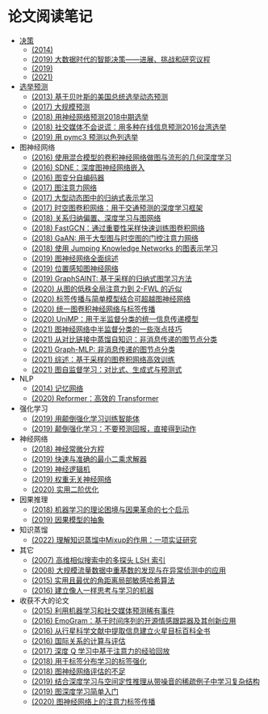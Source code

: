 # 论文阅读笔记

* [决策](decision-making.md)
  * [(2014) ](2014-complex-events-recognition-under-uncertainty-in-a-sensor-network)
  * [(2019) 大数据时代的智能决策——进展、挑战和研究议程](2019-artificial-intelligence-for-decision-making-in-the-era-of-big-data-evolution-challenges-and-research-agenda)
  * [(2019) ](2019-decision-making-under-uncertainty-in-energy-systems-state-of-the-art)
  * [(2021) ](2021-game-theoretic-frameworks-for-epidemic-spreading-and-human-decision-making-a-review)
* [选举预测](election.md)
  * [(2013) 基于贝叶斯的美国总统选举动态预测](2013-dynamic-bayesian-forecasting-of-presidential-elections-in-the-states)
  <!-- * [(2014) 基于情感分析的巴基斯坦 2013 年选举预测与分析](2014-prediction-and-analysis-of-pakistan-election-2013-based-on-sentiment-analysis) -->
  <!-- * [(2015) 用于预测推特总统选举结果的蜂鸣器检测和情感分析](2015-buzzer-detection-and-sentiment-analysis-for-predicting-presidential-election-results-in-a-twitter-nation) -->
  <!-- * [(2015) 利用 Twitter 情绪预测巴基斯坦2013年选举和印度2014年选举](2015-using-twitter-sentiment-to-forecast-the-2013-pakistani-election-and-the-2014-indian-election) -->
  <!-- * [(2016) 用 Twitter 预测加拿大选举](2016-forecasting-canadian-elections-using-twitter) -->
  <!-- * [(2016) 在社会论坛上提高人群智慧选举预测的准确性](2016-boosting-election-prediction-accuracy-by-crowd-wisdom-on-social-forums) -->
  * [(2017) 大规模预测](2017-forecasting-at-scale)
  <!-- * [(2017) 使用术语加权的推特数据分析预测2017年法国大选](2017-prediction-of-the-2017-french-election-based-on-twitter-data-analysis) -->
  <!-- * [(2017) 挖掘网络数据预测台湾市长选举](2017-web-mining-for-the-mayoral-election-prediction-in-taiwan) -->
  * [(2018) 用神经网络预测2018中期选举](2018-using-neural-networks-to-predict-the-2018-midterm-election)
  * [(2018) 社交媒体不会说谎：用多种在线信息预测2016台湾选举](2018-social-media-would-not-lie-prediction-of-the-2016-taiwan-election-via-online-heterogeneous-data)
  <!-- * [(2018) 使用传染病的隔室模型预测选举](2018-forecasting-elections-using-compartmental-models-of-infection) -->
  <!-- * [(2018) 基于 Twitter 情感分析的印度尼西亚总结选举预测与分析](2018-prediction-and-analysis-of-indonesia-presidential-election-from-twitter-using-sentiment-analysis) -->
  * [(2019) 用 pymc3 预测以色列选举](2019-forecasting-the-israeli-elections-using-pymc3)
* 图神经网络
  * [(2016) 使用混合模型的卷积神经网络做图与流形的几何深度学习](2016-geometric-deep-learning-on-graphs-and-manifolds-using-mixture-model-cnns)
  * [(2016) SDNE：深度图神经网络嵌入](2016-structural-deep-network-embedding)
  * [(2016) 图变分自编码器](2016-variational-graph-auto-encoders)
  * [(2017) 图注意力网络](2017-graph-attention-networks)
  * [(2017) 大型动态图中的归纳式表示学习](2017-inductive-representation-learning-on-large-graphs)
  * [(2017) 时空图卷积网络：用于交通预测的深度学习框架](2017-spatio-temporal-graph-convolutional-networks-a-deep-learning-framework-for-traffic-forecasting)
  * [(2018) 关系归纳偏置、深度学习与图网络](2018-a-relational-inductive-biases-deep-learning-and-graph-networks)
  * [(2018) FastGCN：通过重要性采样快速训练图卷积网络](2018-fastgcn-fast-learning-with-graph-convolutional-networks-via-importance-sampling)
  * [(2018) GaAN: 用于大型图与时空图的门控注意力网络](2018-gaan-gated-attention-networks-for-learning-on-large-and-spatiotemporal-graphs)
  * [(2018) 使用 Jumping Knowledge Networks 的图表示学习](2018-representation-learning-on-graphs-with-jumping-knowledge-networks)
  * [(2019) 图神经网络全面综述](2019-a-comprehensive-survey-on-graph-neural-networks)
  * [(2019) 位置感知图神经网络](2019-position-aware-graph-neural-networks)
  * [(2019) GraphSAINT: 基于采样的归纳式图学习方法](2019-graphsaint-graph-sampling-based-inductive-learning-method)
  * [(2020) 从图的低秩全局注意力到 2-FWL 的近似](2020-from-graph-low-rank-global-attention-to-2-fwl-approximation)
  * [(2020) 标签传播与简单模型结合可超越图神经网络](2020-combining-label-propagation-and-simple-models-out-performs-graph-neural-networks)
  * [(2020) 统一图卷积神经网络与标签传播](2020-unifying-graph-convolutional-neural-networks-and-label-propagation)
  * [(2020) UniMP：用于半监督分类的统一信息传递模型](2020-masked-label-prediction-unified-message-passing-model-for-semi-supervised-classification)
  * [(2021) 图神经网络中半监督分类的一些涨点技巧](2021-bag-of-tricks-of-semi-supervised-classification-with-graph-neural-networks)
  * [(2021) 从对比链接中蒸馏自知识：非消息传递的图节点分类](2021-distilling-self-knowledge-from-contrastive-links-to-classify-graph-nodes-without-passing-messages)
  * [(2021) Graph-MLP: 非消息传递的图节点分类](2021-graph-mlp-node-classification-without-message-passing-in-graph)
  * [(2021) 综述：基于采样的图卷积网络高效训练](2021-sampling-methods-for-efficient-training-of-graph-convolutional-networks-a-survey)
  * [(2021) 图自监督学习：对比式、生成式与预测式](2021-self-supervised-on-graphs-contrastive-generative-or-predictive)
* NLP
  * [(2014) 记忆网络](2014-memory-networks)
  * [(2020) Reformer：高效的 Transformer](2020-reformer-the-efficient-transformer)
* 强化学习
  * [(2019) 用颠倒强化学习训练智能体](2019-training-agents-using-upside-down-reinforcement-learning)
  * [(2019) 颠倒强化学习：不要预测回报，直接得到动作](2019-reinforcement-learning-upside-down-don-t-predict-rewards-just-map-them-to-actions)
* 神经网络
  * [(2018) 神经常微分方程](2018-neural-ordinary-differential-equations)
  * [(2019) 快速与准确的最小二乘求解器](2019-fast-and-accurate-least-mean-squares-solvers)
  * [(2019) 神经逻辑机](2019-neural-logic-machines)
  * [(2019) 权重无关神经网络](2019-weight-agnostic-neural-networks)
  * [(2020) 实用二阶优化](2020-second-order-optimization-made-practical)
* 因果推理
  * [(2018) 机器学习的理论困境与因果革命的七个启示](2018-theoretical-impediments-to-machine-learning-with-seven-sparks-from-the-causal-revolution)
  * [(2019) 因果模型的抽象](2019-abstracting-causal-models)
* 知识蒸馏
  * [(2022) 理解知识蒸馏中Mixup的作用：一项实证研究](2022-understanding-the-role-of-mixup-in-knowledge-distillation-an-empirical-study)
* 其它
  * [(2007) 高维相似搜索中的多探头 LSH 索引](2007-multi-probe-lsh-efficient-indexing-for-high-dimensional-similarity-search)
  * [(2008) 大规模流量数据中重基数的发现与在异常侦测中的应用](2008-finding-cardinality-heavy-hitters-in-massive-traffic-data-and-its-application-to-anomaly-detection)
  * [(2015) 实用且最优的角距离局部敏感哈希算法](2015-practical-and-optimal-lsh-for-angular-distance)
  * [(2016) 建立像人一样思考与学习的机器](2016-building-machines-that-learn-and-think-like-people)
* 收获不大的论文
  * [(2015) 利用机器学习和社交媒体预测稀有事件](2015-on-predictability-of-rare-events-leveraging-social-media-a-machine-learning-perspective)
  * [(2016) EmoGram：基于时间序列的开源情感跟踪器及其创新应用](2016-emogram-an-open-source-time-sequence-based-emotion-tracker-and-its-innovative-applications)
  * [(2016) 从行星科学文献中提取信息建立火星目标百科全书](2016-creating-a-mars-target-encyclopedia-by-extracting-information-from-the-planetary-science-literature)
  * [(2016) 国际关系的计算与评估](2016-a-formal-calculus-for-international-relations-computation-and-evaluation)
  * [(2017) 深度 Q 学习中基于注意力的经验回放](2017-attention-based-experience-replay-in-deep-q-learning)
  * [(2018) 用于标签分布学习的标签强化](2018-label-enhancement-for-label-distribution-learning)
  * [(2018) 图神经网络评估的不足](2018-pitfalls-of-graph-neural-network-evaluation)
  * [(2019) 结合深度学习与空间定性推理从带噪音的稀疏例子中学习复杂结构](2019-combining-deep-learning-and-qualitative-spatial-reasoning-to-learn-complex-structures-from-sparse-examples-with-noise)
  * [(2019) 图深度学习简单入门](2019-a-gentle-introduction-to-deep-learning-for-graphs)
  * [(2020) 图神经网络上的注意力标签传播](2020-role-equivalence-attention-for-label-propagation-in-graph-neural-networks)
